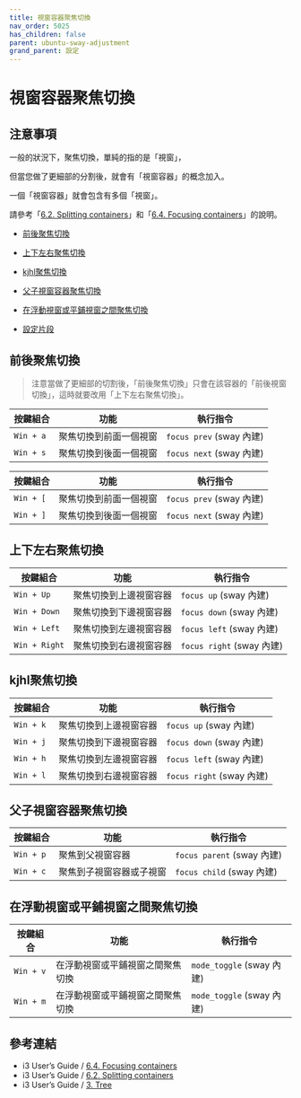 ```yaml
---
title: 視窗容器聚焦切換
nav_order: 5025
has_children: false
parent: ubuntu-sway-adjustment
grand_parent: 設定
---
```



# 視窗容器聚焦切換

## 注意事項

一般的狀況下，聚焦切換，單純的指的是「視窗」，

但當您做了更細部的分割後，就會有「視窗容器」的概念加入。

一個「視窗容器」就會包含有多個「視窗」。

請參考「[6.2. Splitting containers](https://i3wm.org/docs/userguide.html#_splitting_containers)」和「[6.4. Focusing containers](https://i3wm.org/docs/userguide.html#_focusing_moving_containers)」的說明。


* [前後聚焦切換](#前後聚焦切換)
* [上下左右聚焦切換](#上下左右聚焦切換)
* [kjhl聚焦切換](#kjhl聚焦切換)
* [父子視窗容器聚焦切換](#父子視窗容器聚焦切換)
* [在浮動視窗或平鋪視窗之間聚焦切換](#在浮動視窗或平鋪視窗之間聚焦切換)


* [設定片段](https://github.com/samwhelp/note-about-ubuntu-sway/blob/gh-pages/_demo/adjustment/ubuntu-sway/full/ubuntu-sway/config/sway/section/common/keybind/sway-keybind-main/keybind.m/Window/Focus.conf)


## 前後聚焦切換

> 注意當做了更細部的切割後，「前後聚焦切換」只會在該容器的「前後視窗切換」，這時就要改用「上下左右聚焦切換」。

| 按鍵組合  | 功能                   | 執行指令               |
| ----------| ---------------------- | ---------------------- |
| `Win + a` | 聚焦切換到前面一個視窗 | `focus prev` (sway 內建) |
| `Win + s` | 聚焦切換到後面一個視窗 | `focus next` (sway 內建) |


| 按鍵組合  | 功能                   | 執行指令               |
| --------- | ---------------------- | ---------------------- |
| `Win + [` | 聚焦切換到前面一個視窗 | `focus prev` (sway 內建) |
| `Win + ]` | 聚焦切換到後面一個視窗 | `focus next` (sway 內建) |


## 上下左右聚焦切換

| 按鍵組合      | 功能               | 執行指令                |
| ------------- | ------------------ | ----------------------- |
| `Win + Up`    | 聚焦切換到上邊視窗容器 | `focus up` (sway 內建)    |
| `Win + Down`  | 聚焦切換到下邊視窗容器 | `focus down` (sway 內建)  |
| `Win + Left`  | 聚焦切換到左邊視窗容器 | `focus left` (sway 內建)  |
| `Win + Right` | 聚焦切換到右邊視窗容器 | `focus right` (sway 內建) |


## kjhl聚焦切換

| 按鍵組合  | 功能               | 執行指令                |
| ----------| ------------------ | ----------------------- |
| `Win + k` | 聚焦切換到上邊視窗容器 | `focus up` (sway 內建)    |
| `Win + j` | 聚焦切換到下邊視窗容器 | `focus down` (sway 內建)  |
| `Win + h` | 聚焦切換到左邊視窗容器 | `focus left` (sway 內建)  |
| `Win + l` | 聚焦切換到右邊視窗容器 | `focus right` (sway 內建) |


## 父子視窗容器聚焦切換

| 按鍵組合   | 功能                   | 執行指令                  |
| --------- | ------------------------ | ------------------------ |
| `Win + p` | 聚焦到父視窗容器         | `focus parent` (sway 內建) |
| `Win + c` | 聚焦到子視窗容器或子視窗 | `focus child` (sway 內建)  |


## 在浮動視窗或平鋪視窗之間聚焦切換

| 按鍵組合   | 功能                           | 執行指令                 |
| --------- | -------------------------------- | ----------------------- |
| `Win + v` | 在浮動視窗或平鋪視窗之間聚焦切換      | `mode_toggle` (sway 內建) |
| `Win + m` | 在浮動視窗或平鋪視窗之間聚焦切換      | `mode_toggle` (sway 內建) |


## 參考連結

* i3 User’s Guide / [6.4. Focusing containers](https://i3wm.org/docs/userguide.html#_focusing_moving_containers)
* i3 User’s Guide / [6.2. Splitting containers](https://i3wm.org/docs/userguide.html#_splitting_containers)
* i3 User’s Guide / [3. Tree](https://i3wm.org/docs/userguide.html#_tree)

